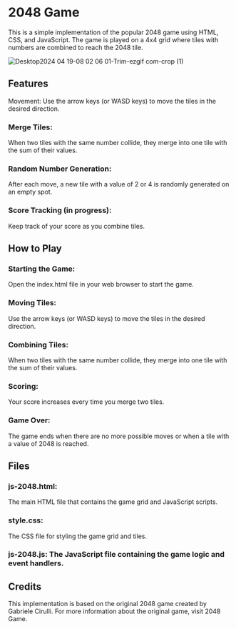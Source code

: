 # 2048 Game
This is a simple implementation of the popular 2048 game using HTML, CSS, and JavaScript. The game is played on a 4x4 grid where tiles with numbers are combined to reach the 2048 tile.

![Desktop2024 04 19-08 02 06 01-Trim-ezgif com-crop (1)](https://github.com/xya89/2048/assets/73208606/3065b171-2d1a-4072-ae75-c58597259d75)


## Features
Movement: Use the arrow keys (or WASD keys) to move the tiles in the desired direction.
### Merge Tiles: 
When two tiles with the same number collide, they merge into one tile with the sum of their values.
### Random Number Generation: 
After each move, a new tile with a value of 2 or 4 is randomly generated on an empty spot.
### Score Tracking (in progress): 
Keep track of your score as you combine tiles.

## How to Play
### Starting the Game: 
Open the index.html file in your web browser to start the game.
### Moving Tiles: 
Use the arrow keys (or WASD keys) to move the tiles in the desired direction.
### Combining Tiles: 
When two tiles with the same number collide, they merge into one tile with the sum of their values.
### Scoring: 
Your score increases every time you merge two tiles.
### Game Over: 
The game ends when there are no more possible moves or when a tile with a value of 2048 is reached.

## Files
### js-2048.html: 
The main HTML file that contains the game grid and JavaScript scripts.
### style.css: 
The CSS file for styling the game grid and tiles.
### js-2048.js: The JavaScript file containing the game logic and event handlers.

## Credits
This implementation is based on the original 2048 game created by Gabriele Cirulli. For more information about the original game, visit 2048 Game.

